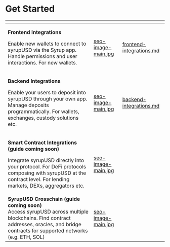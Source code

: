 # Get Started



<table data-card-size="large" data-view="cards"><thead><tr><th></th><th data-hidden data-card-cover data-type="files"></th><th data-hidden data-card-target data-type="content-ref"></th></tr></thead><tbody><tr><td><p><strong>Frontend Integrations</strong></p><p>Enable new wallets to connect to syrupUSD via the Syrup app. Handle permissions and user interactions. For new wallets.</p></td><td><a href="../.gitbook/assets/seo-image-main.jpg">seo-image-main.jpg</a></td><td><a href="frontend-integrations.md">frontend-integrations.md</a></td></tr><tr><td><p><strong>Backend Integrations</strong></p><p>Enable your users to deposit into syrupUSD through your own app. Manage deposits programmatically. For wallets, exchanges, custody solutions etc.</p></td><td><a href="../.gitbook/assets/seo-image-main.jpg">seo-image-main.jpg</a></td><td><a href="backend-integrations.md">backend-integrations.md</a></td></tr><tr><td><p><strong>Smart Contract Integrations (guide coming soon)</strong></p><p>Integrate syrupUSD directly into your protocol. For DeFi protocols composing with syrupUSD at the contract level. For lending markets, DEXs, aggregators etc.</p></td><td><a href="../.gitbook/assets/seo-image-main.jpg">seo-image-main.jpg</a></td><td></td></tr><tr><td><strong>SyrupUSD Crosschain (guide coming soon)</strong><br>Access syrupUSD across multiple blockchains. Find contract addresses, oracles, and bridge contracts for supported networks (e.g. ETH, SOL)</td><td><a href="../.gitbook/assets/seo-image-main.jpg">seo-image-main.jpg</a></td><td></td></tr></tbody></table>


